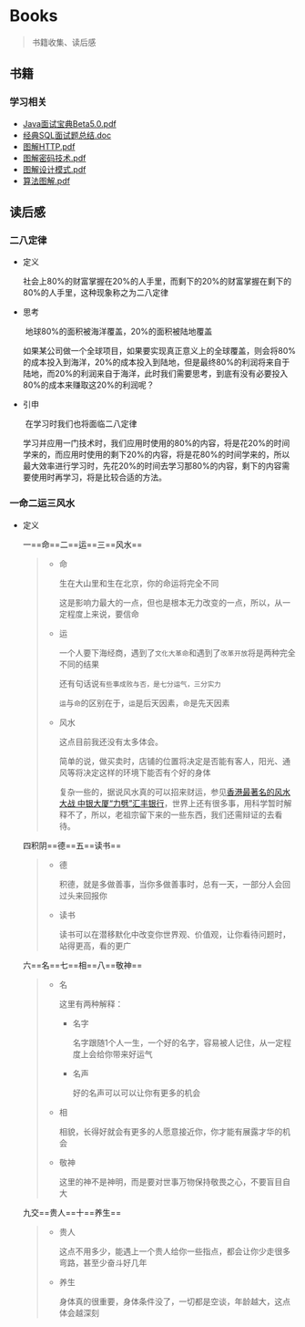 # Books
>  书籍收集、读后感

## 书籍

### 学习相关

+ [Java面试宝典Beta5.0.pdf](http://disk.bymyself.club/Book/Java面试宝典Beta5.0.pdf) 
+ [经典SQL面试题总结.doc](http://disk.bymyself.club/Book/经典SQL面试题总结.doc) 
+ [图解HTTP.pdf](http://disk.bymyself.club/Book/图解HTTP.pdf) 
+ [图解密码技术.pdf](http://disk.bymyself.club/Book/图解密码技术.pdf) 
+ [图解设计模式.pdf](http://disk.bymyself.club/Book/图解设计模式.pdf) 
+ [算法图解.pdf](http://disk.bymyself.club/Book/算法图解.pdf) 

## 读后感

### 二八定律

+ 定义

  ​	社会上80%的财富掌握在20%的人手里，而剩下的20%的财富掌握在剩下的80%的人手里，这种现象称之为二八定律

+ 思考

  ​	地球80%的面积被海洋覆盖，20%的面积被陆地覆盖

  ​	如果某公司做一个全球项目，如果要实现真正意义上的全球覆盖，则会将80%的成本投入到海洋，20%的成本投入到陆地，但是最终80%的利润将来自于陆地，而20%的利润来自于海洋，此时我们需要思考，到底有没有必要投入80%的成本来赚取这20%的利润呢？

+ 引申

  ​	在学习时我们也将面临二八定律

  ​	学习并应用一门技术时，我们应用时使用的80%的内容，将是花20%的时间学来的，而应用时使用的剩下20%的内容，将是花80%的时间学来的，所以最大效率进行学习时，先花20%的时间去学习那80%的内容，剩下的内容需要使用时再学习，将是比较合适的方法。

### 一命二运三风水

+ 定义

  一==命==二==运==三==风水==

  > + 命
  >
  >   生在大山里和生在北京，你的命运将完全不同
  >
  >   这是影响力最大的一点，但也是根本无力改变的一点，所以，从一定程度上来说，要信命
  >
  > + 运
  >
  >   一个人要下海经商，遇到了`文化大革命`和遇到了`改革开放`将是两种完全不同的结果
  >
  >   还有句话说`有些事成败与否，是七分运气，三分实力`
  >
  >   `运`与`命`的区别在于，`运`是后天因素，`命`是先天因素
  >
  > + 风水
  >
  >   这点目前我还没有太多体会。
  >
  >   简单的说，做买卖时，店铺的位置将决定是否能有客人，阳光、通风等将决定这样的环境下能否有个好的身体
  >
  >   复杂一些的，据说风水真的可以招来财运，参见[香港最著名的风水大战 中银大厦“力劈”汇丰银行](https://www.guancha.cn/local/2014_01_19_200688.shtml)，世界上还有很多事，用科学暂时解释不了，所以，老祖宗留下来的一些东西，我们还需辩证的去看待。

  四积阴==德==五==读书==

  > + 德
  >
  >   积德，就是多做善事，当你多做善事时，总有一天，一部分人会回过头来回报你
  >
  > + 读书
  >
  >   读书可以在潜移默化中改变你世界观、价值观，让你看待问题时，站得更高，看的更广

  六==名==七==相==八==敬神==

  > + 名
  >
  >   这里有两种解释：
  >
  >   + 名字
  >
  >     名字跟随1个人一生，一个好的名字，容易被人记住，从一定程度上会给你带来好运气
  >
  >   + 名声
  >
  >     好的名声可以可以让你有更多的机会
  >
  > + 相
  >
  >   相貌，长得好就会有更多的人愿意接近你，你才能有展露才华的机会
  >
  > + 敬神
  >
  >   这里的神不是神明，而是要对世事万物保持敬畏之心，不要盲目自大

  九交==贵人==十==养生==

  > + 贵人
  >
  >   这点不用多少，能遇上一个贵人给你一些指点，都会让你少走很多弯路，甚至少奋斗好几年
  >
  > + 养生
  >
  >   身体真的很重要，身体条件没了，一切都是空谈，年龄越大，这点体会越深刻
